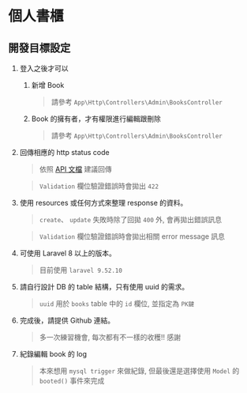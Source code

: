 # 個人書櫃

## 開發目標設定
1. 登入之後才可以
    1. 新增 Book
        > 請參考 `App\Http\Controllers\Admin\BooksController`
    2. Book 的擁有者，才有權限進行編輯跟刪除
        > 請參考 `App\Http\Controllers\Admin\BooksController`

2. 回傳相應的 http status code
    > 依照 [API 文檔](https://app.swaggerhub.com/apis-docs/COURTDREAM3/bookstore-api/1.0.0) 建議回傳

    > `Validation` 欄位驗證錯誤時會拋出 `422`

3. 使用 resources 或任何方式來整理 response 的資料。
    > `create`、 `update` 失敗時除了回拋 `400` 外, 會再拋出錯誤訊息

    > `Validation` 欄位驗證錯誤時會拋出相關 error message 訊息

4. 可使用 Laravel 8 以上的版本。
    > 目前使用 `laravel 9.52.10`

5. 請自行設計 DB 的 table 結構，只有使用 uuid 的需求。
    > `uuid` 用於 `books` table 中的 `id` 欄位, 並指定為 `PK鍵`

6. 完成後，請提供 Github 連結。
    > 多一次練習機會, 每次都有不一樣的收穫!! 感謝

7. 紀錄編輯 book 的 log
    > 本來想用 `mysql trigger` 來做紀錄, 但最後還是選擇使用 `Model` 的 `booted()` 事件來完成